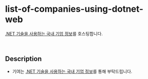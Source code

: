 # list-of-companies-using-dotnet-web
[.NET 기술을 사용하는 국내 기업 정보](https://github.com/Hyolog/list-of-companies-using-dotnet)를 호스팅합니다.

 
## Description
- 기여는 [.NET 기술을 사용하는 국내 기업 정보](https://github.com/Hyolog/list-of-companies-using-dotnet)를 통해 부탁드립니다.